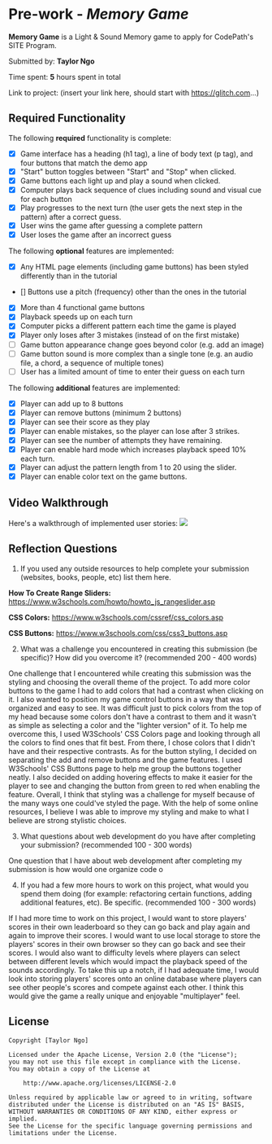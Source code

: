 # Pre-work - *Memory Game*

**Memory Game** is a Light & Sound Memory game to apply for CodePath's SITE Program. 

Submitted by: **Taylor Ngo**

Time spent: **5** hours spent in total

Link to project: (insert your link here, should start with https://glitch.com...)

## Required Functionality

The following **required** functionality is complete:

* [X] Game interface has a heading (h1 tag), a line of body text (p tag), and four buttons that match the demo app
* [X] "Start" button toggles between "Start" and "Stop" when clicked. 
* [X] Game buttons each light up and play a sound when clicked. 
* [X] Computer plays back sequence of clues including sound and visual cue for each button
* [X] Play progresses to the next turn (the user gets the next step in the pattern) after a correct guess. 
* [X] User wins the game after guessing a complete pattern
* [X] User loses the game after an incorrect guess

The following **optional** features are implemented:

* [X] Any HTML page elements (including game buttons) has been styled differently than in the tutorial
* [] Buttons use a pitch (frequency) other than the ones in the tutorial
* [X] More than 4 functional game buttons
* [X] Playback speeds up on each turn
* [X] Computer picks a different pattern each time the game is played
* [X] Player only loses after 3 mistakes (instead of on the first mistake)
* [ ] Game button appearance change goes beyond color (e.g. add an image)
* [ ] Game button sound is more complex than a single tone (e.g. an audio file, a chord, a sequence of multiple tones)
* [ ] User has a limited amount of time to enter their guess on each turn

The following **additional** features are implemented:

- [X] Player can add up to 8 buttons
- [X] Player can remove buttons (minimum 2 buttons)
- [X] Player can see their score as they play
- [X] Player can enable mistakes, so the player can lose after 3 strikes.
- [X] Player can see the number of attempts they have remaining. 
- [X] Player can enable hard mode which increases playback speed 10% each turn.
- [X] Player can adjust the pattern length from 1 to 20 using the slider.
- [X] Player can enable color text on the game buttons. 

## Video Walkthrough

Here's a walkthrough of implemented user stories:
![](http://g.recordit.co/JLG2wMbYx9.gif)


## Reflection Questions
1. If you used any outside resources to help complete your submission (websites, books, people, etc) list them here. 

  **How To Create Range Sliders:** https://www.w3schools.com/howto/howto_js_rangeslider.asp
  
  **CSS Colors:** https://www.w3schools.com/cssref/css_colors.asp
  
  **CSS Buttons:** https://www.w3schools.com/css/css3_buttons.asp

2. What was a challenge you encountered in creating this submission (be specific)? How did you overcome it? (recommended 200 - 400 words) 

  One challenge that I encountered while creating this submission was the styling and choosing the overall theme of the project. To add more
  color buttons to the game I had to add colors that had a contrast when clicking on it. I also wanted to position my game control buttons in a
  way that was organized and easy to see. It was difficult just to pick colors from the top of my head because some colors don't have a contrast
  to them and it wasn't as simple as selecting a color and the "lighter version" of it. To help me overcome this, I used W3Schools' CSS Colors
  page and looking through all the colors to find ones that fit best. From there, I chose colors that I didn't have and their respective 
  contrasts. As for the button styling, I decided on separating the add and remove buttons and the game features. I used W3Schools' CSS Buttons
  page to help me group the buttons together neatly. I also decided on adding hovering effects to make it easier for the player to see and
  changing the button from green to red when enabling the feature. Overall, I think that styling was a challenge for myself because of the many
  ways one could've styled the page. With the help of some online resources, I believe I was able to improve my styling and make to what I believe
  are strong stylistic choices.  

3. What questions about web development do you have after completing your submission? (recommended 100 - 300 words) 

  One question that I have about web development after completing my submission is how would one organize code o
  

4. If you had a few more hours to work on this project, what would you spend them doing (for example: refactoring certain functions, adding additional features, etc). Be specific. (recommended 100 - 300 words) 

  If I had more time to work on this project, I would want to store players' scores in their own leaderboard so they can go back and play
again and again to improve their scores. I would want to use local storage to store the players' scores in their own browser so they can
go back and see their scores. I would also want to difficulty levels where players can select between different levels which would impact
the playback speed of the sounds accordingly. To take this up a notch, if I had adequate time, I would look into storing players' scores onto
an online database where players can see other people's scores and compete against each other. I think this would give the game a really
unique and enjoyable "multiplayer" feel. 


## License

    Copyright [Taylor Ngo]

    Licensed under the Apache License, Version 2.0 (the "License");
    you may not use this file except in compliance with the License.
    You may obtain a copy of the License at

        http://www.apache.org/licenses/LICENSE-2.0

    Unless required by applicable law or agreed to in writing, software
    distributed under the License is distributed on an "AS IS" BASIS,
    WITHOUT WARRANTIES OR CONDITIONS OF ANY KIND, either express or implied.
    See the License for the specific language governing permissions and
    limitations under the License.